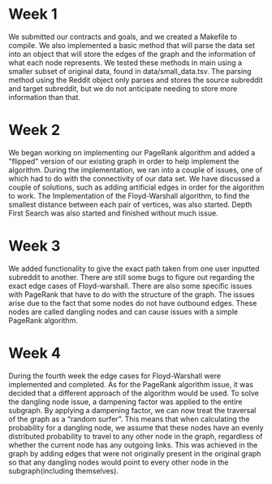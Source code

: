 # Week 1
We submitted our contracts and goals, and we created a Makefile to compile. We also implemented a basic method that will parse the data set into an object that will store the edges of the graph and the information of what each node represents. We tested these methods in main using a smaller subset of original data, found in data/small_data.tsv. The parsing method using the Reddit object only parses and stores the source subreddit and target subreddit, but we do not anticipate needing to store more information than that.

# Week 2
We began working on implementing our PageRank algorithm and added a "flipped" version of our existing graph in order to help implement the algorithm. During the implementation, we ran into a couple of issues, one of which had to do with the connectivity of our data set. We have discussed a couple of solutions, such as adding artificial edges in order for the algorithm to work. The Implementation of the Floyd-Warshall algorithm, to find the smallest distance between each pair of vertices, was also started. Depth First Search was also started and finished without much issue.

# Week 3
We added functionality to give the exact path taken from one user inputted subreddit to another.  There are still some bugs to figure out regarding the exact edge cases of Floyd-warshall. There are also some specific issues with PageRank that have to do with the structure of the graph. The issues arise due to the fact that some nodes do not have outbound edges. These nodes are called dangling nodes and can cause issues with a simple PageRank algorithm. 

# Week 4
During the fourth week the edge cases for Floyd-Warshall were implemented and completed. As for the PageRank algorithm issue, it was decided that a different approach of the algorithm would be used. To solve the dangling node issue, a dampening factor was applied to the entire subgraph. By applying a dampening factor, we can now treat the traversal of the graph as a “random surfer”. This means that when calculating the probability for a dangling node, we assume that these nodes have an evenly distributed probability to travel to any other node in the graph, regardless of whether the current node has any outgoing links. This was achieved in the graph by adding edges that were not originally present in the original graph so that any dangling nodes would point to every other node in the subgraph(including themselves).
